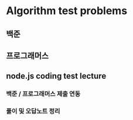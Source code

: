 # Algorithm test problems

## 백준
## 프로그래머스
## node.js coding test lecture

### 백준 / 프로그래머스 제출 연동
### 풀이 및 오답노트 정리 

